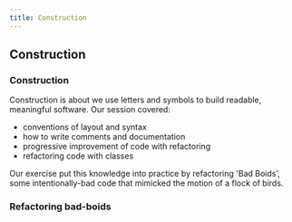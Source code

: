 ```yaml
---
title: Construction
---
```


## Construction

### Construction

Construction is about we use letters and symbols to build readable, meaningful software. Our session covered: 

* conventions of layout and syntax
* how to write comments and documentation
* progressive improvement of code with refactoring
* refactoring code with classes

Our exercise put this knowledge into practice by refactoring 'Bad Boids', some intentionally-bad code that mimicked the motion of a flock of birds.

### Refactoring bad-boids

<!--

Commit log for sample solution:
https://github.com/jamespjh/bad-boids/commits/better_boids

-->